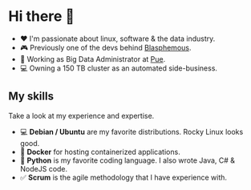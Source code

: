 # Hi there 👋
 

* ❤️ I'm passionate about linux, software & the data industry.
* 🎮 Previously one of the devs behind [Blasphemous](https://thegamekitchen.com/blasphemous/).
* 💼 Working as Big Data Administrator at [Pue](https://www.pue.es/).
* 💻 Owning a 150 TB cluster as an automated side-business.


## My skills

Take a look at my experience and expertise.

* 💻 **Debian / Ubuntu** are my favorite distributions. Rocky Linux looks good.
* 🐋 **Docker** for hosting containerized applications.
* 🐍 **Python** is my favorite coding language. I also wrote Java, C# & NodeJS code.
* ✅ **Scrum** is the agile methodology that I have experience with.
